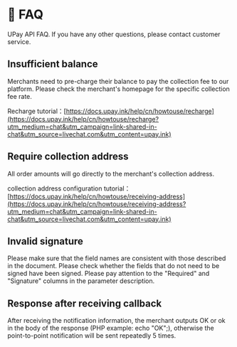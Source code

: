 # 📌 FAQ

UPay API FAQ. If you have any other questions, please contact customer service.

## Insufficient balance

Merchants need to pre-charge their balance to pay the collection fee to our platform. Please check the merchant's homepage for the specific collection fee rate. 

Recharge tutorial：[https://docs.upay.ink/help/cn/howtouse/recharge](https://docs.upay.ink/help/cn/howtouse/recharge?utm_medium=chat&utm_campaign=link-shared-in-chat&utm_source=livechat.com&utm_content=upay.ink)

## Require collection address

All order amounts will go directly to the merchant's collection address. 

collection address configuration tutorial：[https://docs.upay.ink/help/cn/howtouse/receiving-address](https://docs.upay.ink/help/cn/howtouse/receiving-address?utm_medium=chat&utm_campaign=link-shared-in-chat&utm_source=livechat.com&utm_content=upay.ink)

## Invalid signature

Please make sure that the field names are consistent with those described in the document. Please check whether the fields that do not need to be signed have been signed. Please pay attention to the "Required" and "Signature" columns in the parameter description.

## Response after receiving callback

After receiving the notification information, the merchant outputs OK or ok in the body of the response (PHP example: echo "OK";), otherwise the point-to-point notification will be sent repeatedly 5 times.